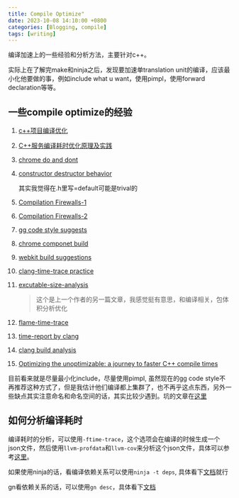 ```yaml
---
title: Compile Optimize"
date: 2023-10-08 14:10:00 +0800
categories: [Blogging, compile]
tags: [writing]
---
```


编译加速上的一些经验和分析方法，主要针对c++。

实际上在了解完make和ninja之后，发现要加速单translation unit的编译，应该最小化他要做的事，例如include what u want，使用pimpl，使用forward declaration等等。

## 一些compile optimize的经验

1. [c++项目编译优化](https://bot-man-jl.github.io/articles/?post=2022/Cpp-Project-Compile-Optimization)

2. [C++服务编译耗时优化原理及实践](https://tech.meituan.com/2020/12/10/apache-kylin-practice-in-meituan.html)

3. [chrome do and dont](https://github.com/chromium/chromium/blob/master/styleguide/c%2B%2B/c%2B%2B-dos-and-donts.md#minimize-code-in-headers)

4. [constructor destructor behavior](https://www.chromium.org/developers/coding-style/chromium-style-checker-errors/#constructordestructor-errors)
    
    其实我觉得在.h里写=default可能是trival的

5. [Compilation Firewalls-1](https://herbsutter.com/gotw/_100/)

6. [Compilation Firewalls-2](https://herbsutter.com/gotw/_101/)

7. [gg code style suggests](https://google.github.io/styleguide/cppguide.html#The__define_Guard)

8. [chrome componet build](https://github.com/chromium/chromium/blob/master/docs/component_build.md)

9. [webkit build suggestions](https://trac.webkit.org/wiki/AnalyzingBuildPerformance)

10. [clang-time-trace practice](https://www.snsystems.com/technology/tech-blog/clang-time-trace-feature)

11. [excutable-size-analysis](https://snsystems.com/technology/tech-blog/analyzing-the-size-of-the-compiler-executable)
    > 这个是上一个作者的另一篇文章，我感觉挺有意思，和编译相关，包体积分析优化

12. [flame-time-trace](https://aras-p.info/blog/2019/01/16/time-trace-timeline-flame-chart-profiler-for-Clang/)

13. [time-report by clang](https://aras-p.info/blog/2019/01/12/Investigating-compile-times-and-Clang-ftime-report/)

14. [clang build analysis](https://aras-p.info/blog/2019/09/28/Clang-Build-Analyzer/)

15. [Optimizing the unoptimizable: a journey to faster C++ compile times](https://vitaut.net/posts/2024/faster-cpp-compile-times/)

目前看来就是尽量最小化include，尽量使用pimpl, 虽然现在的gg code style不再推荐这种方式了，但是我估计他们编译都上集群了，也不再乎这点东西，另外一些缺点其实注意命名和命名空间的话，其实比较少遇到。坑的文章在[这里](https://www.zhihu.com/question/63201378)

## 如何分析编译耗时

编译耗时的分析，可以使用`-ftime-trace`，这个选项会在编译的时候生成一个json文件，然后使用`llvm-profdata`和`llvm-cov`来分析这个json文件，具体可以参考[这里](https://clang.llvm.org/docs/CommandGuide/clang.html#cmdoption-ftime-trace)。

如果使用ninja的话，看编译依赖关系可以使用`ninja -t deps`, 具体看下[文档](https://ninja-build.org/manual.html#_extra_tools)就行

gn看依赖关系的话，可以使用`gn desc`，具体看下[文档](https://gn.googlesource.com/gn/+/master/docs/reference.md#cmd_desc)
